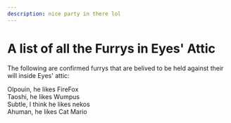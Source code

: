 ```yaml
---
description: nice party in there lol
---
```


# A list of all the Furrys in Eyes' Attic

The following are confirmed furrys that are belived to be held against their will inside Eyes' attic:

Olpouin, he likes FireFox  
Taoshi, he likes Wumpus  
Subtle, I think he likes nekos  
Ahuman, he likes Cat Mario

